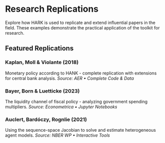 # Research Replications

Explore how HARK is used to replicate and extend influential papers in the field. These examples demonstrate the practical application of the toolkit for research.

## Featured Replications

### Kaplan, Moll & Violante (2018)
Monetary policy according to HANK - complete replication with extensions for central bank analysis.
*Source: AER • Complete Code & Data*

### Bayer, Born & Luetticke (2023)
The liquidity channel of fiscal policy - analyzing government spending multipliers.
*Source: Econometrica • Jupyter Notebooks*

### Auclert, Bardóczy, Rognlie (2021)
Using the sequence-space Jacobian to solve and estimate heterogeneous agent models.
*Source: NBER WP • Interactive Tools* 
